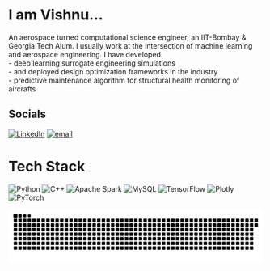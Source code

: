 # I am Vishnu...
An aerospace turned computational science engineer, an IIT-Bombay & Georgia Tech Alum. I usually work at the intersection of machine learning and aerospace engineering. I have developed<br>- deep learning surrogate engineering simulations<br>- and deployed design optimization frameworks in the industry<br>- predictive maintenance algorithm for structural health monitoring of aircrafts

## Socials
[![LinkedIn](https://img.shields.io/badge/LinkedIn-%230077B5.svg?logo=linkedin&logoColor=white)](https://linkedin.com/in/https://www.linkedin.com/in/vishnu67sankar/) [![email](https://img.shields.io/badge/Email-D14836?logo=gmail&logoColor=white)](mailto:vishnu67sankar@gmail.com) 

# Tech Stack
![Python](https://img.shields.io/badge/python-3670A0?style=for-the-badge&logo=python&logoColor=ffdd54) ![C++](https://img.shields.io/badge/c++-%2300599C.svg?style=for-the-badge&logo=c%2B%2B&logoColor=white) ![Apache Spark](https://img.shields.io/badge/Apache%20Spark-FDEE21?style=for-the-badge&logo=apachespark&logoColor=black) ![MySQL](https://img.shields.io/badge/mysql-4479A1.svg?style=for-the-badge&logo=mysql&logoColor=white) ![TensorFlow](https://img.shields.io/badge/TensorFlow-%23FF6F00.svg?style=for-the-badge&logo=TensorFlow&logoColor=white) ![Plotly](https://img.shields.io/badge/Plotly-%233F4F75.svg?style=for-the-badge&logo=plotly&logoColor=white) ![PyTorch](https://img.shields.io/badge/PyTorch-%23EE4C2C.svg?style=for-the-badge&logo=PyTorch&logoColor=white)

<picture>
  <source media="(prefers-color-scheme: dark)" srcset="https://raw.githubusercontent.com/vishnu67sankar/vishnu67sankar/output/github-snake-dark.svg" />
  <source media="(prefers-color-scheme: light)" srcset="https://raw.githubusercontent.com/vishnu67sankar/vishnu67sankar/output/github-snake.svg" />
  <img alt="github-snake" src="https://raw.githubusercontent.com/vishnu67sankar/vishnu67sankar/output/github-snake.svg" />
</picture>